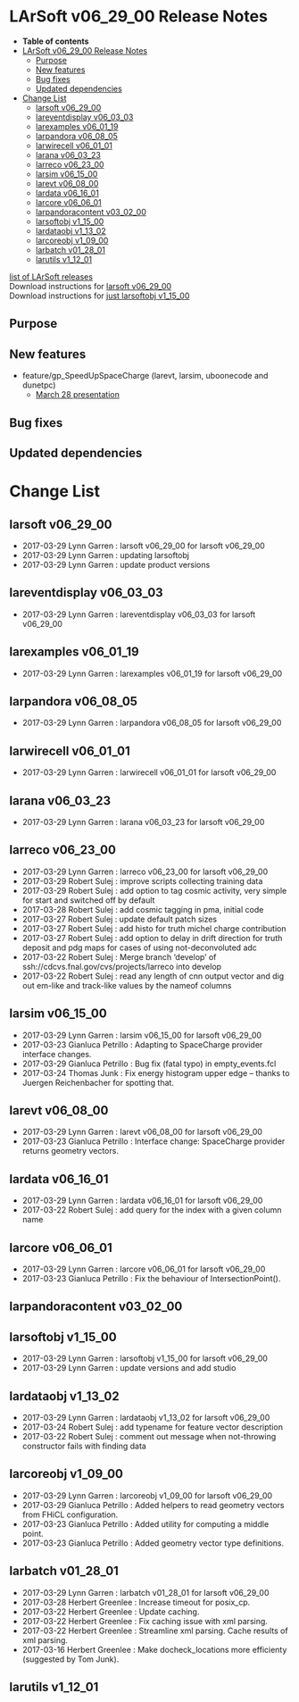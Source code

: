 LArSoft v06\_29\_00 Release Notes
======================================================================

-   **Table of contents**
-   [LArSoft v06\_29\_00 Release Notes](#LArSoft-v06_29_00-Release-Notes)
    -   [Purpose](#Purpose)
    -   [New features](#New-features)
    -   [Bug fixes](#Bug-fixes)
    -   [Updated dependencies](#Updated-dependencies)
-   [Change List](#Change-List)
    -   [larsoft v06\_29\_00](#larsoft-v06_29_00)
    -   [lareventdisplay v06\_03\_03](#lareventdisplay-v06_03_03)
    -   [larexamples v06\_01\_19](#larexamples-v06_01_19)
    -   [larpandora v06\_08\_05](#larpandora-v06_08_05)
    -   [larwirecell v06\_01\_01](#larwirecell-v06_01_01)
    -   [larana v06\_03\_23](#larana-v06_03_23)
    -   [larreco v06\_23\_00](#larreco-v06_23_00)
    -   [larsim v06\_15\_00](#larsim-v06_15_00)
    -   [larevt v06\_08\_00](#larevt-v06_08_00)
    -   [lardata v06\_16\_01](#lardata-v06_16_01)
    -   [larcore v06\_06\_01](#larcore-v06_06_01)
    -   [larpandoracontent v03\_02\_00](#larpandoracontent-v03_02_00)
    -   [larsoftobj v1\_15\_00](#larsoftobj-v1_15_00)
    -   [lardataobj v1\_13\_02](#lardataobj-v1_13_02)
    -   [larcoreobj v1\_09\_00](#larcoreobj-v1_09_00)
    -   [larbatch v01\_28\_01](#larbatch-v01_28_01)
    -   [larutils v1\_12\_01](#larutils-v1_12_01)

[list of LArSoft releases](LArSoft_release_list)\
Download instructions for [larsoft v06\_29\_00](http://scisoft.fnal.gov/scisoft/bundles/larsoft/v06_29_00/larsoft-v06_29_00.html)\
Download instructions for [just larsoftobj v1\_15\_00](http://scisoft.fnal.gov/scisoft/bundles/larsoftobj/v1_15_00/larsoftobj-v1_15_00.html)

Purpose
--------------------

New features
------------------------------

-   feature/gp\_SpeedUpSpaceCharge (larevt, larsim, uboonecode and dunetpc)
    -   [March 28 presentation](https://indico.fnal.gov/getFile.py/access?contribId=5&resId=0&materialId=slides&confId=14108)

Bug fixes
------------------------

Updated dependencies
----------------------------------------------

Change List
============================

larsoft v06\_29\_00
------------------------------------------

-   2017-03-29 Lynn Garren : larsoft v06\_29\_00 for larsoft v06\_29\_00
-   2017-03-29 Lynn Garren : updating larsoftobj
-   2017-03-29 Lynn Garren : update product versions

lareventdisplay v06\_03\_03
----------------------------------------------------------

-   2017-03-29 Lynn Garren : lareventdisplay v06\_03\_03 for larsoft v06\_29\_00

larexamples v06\_01\_19
--------------------------------------------------

-   2017-03-29 Lynn Garren : larexamples v06\_01\_19 for larsoft v06\_29\_00

larpandora v06\_08\_05
------------------------------------------------

-   2017-03-29 Lynn Garren : larpandora v06\_08\_05 for larsoft v06\_29\_00

larwirecell v06\_01\_01
--------------------------------------------------

-   2017-03-29 Lynn Garren : larwirecell v06\_01\_01 for larsoft v06\_29\_00

larana v06\_03\_23
----------------------------------------

-   2017-03-29 Lynn Garren : larana v06\_03\_23 for larsoft v06\_29\_00

larreco v06\_23\_00
------------------------------------------

-   2017-03-29 Lynn Garren : larreco v06\_23\_00 for larsoft v06\_29\_00
-   2017-03-29 Robert Sulej : improve scripts collecting training data
-   2017-03-29 Robert Sulej : add option to tag cosmic activity, very simple for start and switched off by default
-   2017-03-28 Robert Sulej : add cosmic tagging in pma, initial code
-   2017-03-27 Robert Sulej : update default patch sizes
-   2017-03-27 Robert Sulej : add histo for truth michel charge contribution
-   2017-03-27 Robert Sulej : add option to delay in drift direction for truth deposit and pdg maps for cases of using not-deconvoluted adc
-   2017-03-22 Robert Sulej : Merge branch ‘develop’ of ssh://cdcvs.fnal.gov/cvs/projects/larreco into develop
-   2017-03-22 Robert Sulej : read any length of cnn output vector and dig out em-like and track-like values by the nameof columns

larsim v06\_15\_00
----------------------------------------

-   2017-03-29 Lynn Garren : larsim v06\_15\_00 for larsoft v06\_29\_00
-   2017-03-23 Gianluca Petrillo : Adapting to SpaceCharge provider interface changes.
-   2017-03-29 Gianluca Petrillo : Bug fix (fatal typo) in empty\_events.fcl
-   2017-03-24 Thomas Junk : Fix energy histogram upper edge – thanks to Juergen Reichenbacher for spotting that.

larevt v06\_08\_00
----------------------------------------

-   2017-03-29 Lynn Garren : larevt v06\_08\_00 for larsoft v06\_29\_00
-   2017-03-23 Gianluca Petrillo : Interface change: SpaceCharge provider returns geometry vectors.

lardata v06\_16\_01
------------------------------------------

-   2017-03-29 Lynn Garren : lardata v06\_16\_01 for larsoft v06\_29\_00
-   2017-03-22 Robert Sulej : add query for the index with a given column name

larcore v06\_06\_01
------------------------------------------

-   2017-03-29 Lynn Garren : larcore v06\_06\_01 for larsoft v06\_29\_00
-   2017-03-23 Gianluca Petrillo : Fix the behaviour of IntersectionPoint().

larpandoracontent v03\_02\_00
--------------------------------------------------------------

larsoftobj v1\_15\_00
----------------------------------------------

-   2017-03-29 Lynn Garren : larsoftobj v1\_15\_00 for larsoft v06\_29\_00
-   2017-03-29 Lynn Garren : update versions and add studio

lardataobj v1\_13\_02
----------------------------------------------

-   2017-03-29 Lynn Garren : lardataobj v1\_13\_02 for larsoft v06\_29\_00
-   2017-03-24 Robert Sulej : add typename for feature vector description
-   2017-03-22 Robert Sulej : comment out message when not-throwing constructor fails with finding data

larcoreobj v1\_09\_00
----------------------------------------------

-   2017-03-29 Lynn Garren : larcoreobj v1\_09\_00 for larsoft v06\_29\_00
-   2017-03-29 Gianluca Petrillo : Added helpers to read geometry vectors from FHiCL configuration.
-   2017-03-23 Gianluca Petrillo : Added utility for computing a middle point.
-   2017-03-23 Gianluca Petrillo : Added geometry vector type definitions.

larbatch v01\_28\_01
--------------------------------------------

-   2017-03-29 Lynn Garren : larbatch v01\_28\_01 for larsoft v06\_29\_00
-   2017-03-28 Herbert Greenlee : Increase timeout for posix\_cp.
-   2017-03-22 Herbert Greenlee : Update caching.
-   2017-03-22 Herbert Greenlee : Fix caching issue with xml parsing.
-   2017-03-22 Herbert Greenlee : Streamline xml parsing. Cache results of xml parsing.
-   2017-03-16 Herbert Greenlee : Make docheck\_locations more efficienty (suggested by Tom Junk).

larutils v1\_12\_01
------------------------------------------
